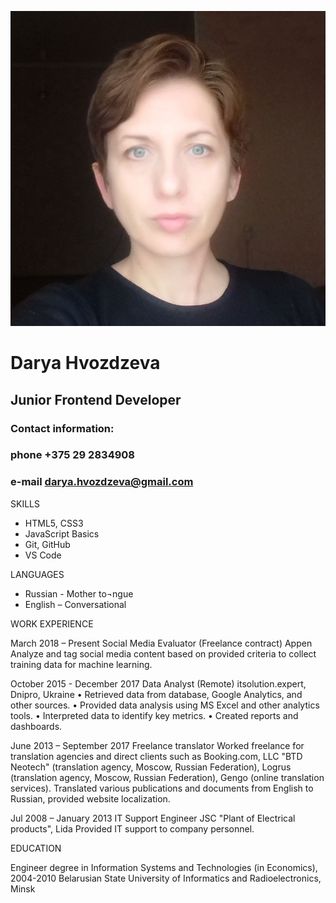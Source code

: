 ![photo](photo_2022-12-09_20-25-10.jpg "Photo") 
# Darya Hvozdzeva 
## Junior Frontend Developer
### Contact information:
### phone +375 29 2834908 
### e-mail darya.hvozdzeva@gmail.com 

SKILLS

* HTML5, CSS3
* JavaScript Basics
* Git, GitHub
* VS Codе

LANGUAGES

* Russian - Mother to¬ngue
* English – Conversational

WORK EXPERIENCE

March 2018 – Present
Social Media Evaluator (Freelance contract)
Appen
Analyze and tag social media content based on provided criteria to collect training data for machine learning.

October 2015 - December 2017
Data Analyst (Remote)
itsolution.expert, Dnipro, Ukraine
•	Retrieved data from database, Google Аnalytics, and other sources.
•	Provided data analysis using MS Excel and other analytics tools.
•	Interpreted data to identify key metrics.
•	Created reports and dashboards.

June 2013 – September 2017 
Freelance translator
Worked freelance for translation agencies and direct clients such as Booking.com, LLC "BTD Neotech" (translation agency, Moscow, Russian Federation), Logrus (translation agency, Moscow, Russian Federation), Gengo (online translation services).
Translated various publications and documents from English to Russian, provided website localization. 

Jul 2008 – January 2013
IT Support Engineer
 JSC "Plant of Electrical products", Lida
Provided IT support to company personnel.

EDUCATION

Engineer degree in Information Systems and Technologies (in Economics), 2004-2010
Belarusian State University of Informatics and Radioelectronics, Minsk
